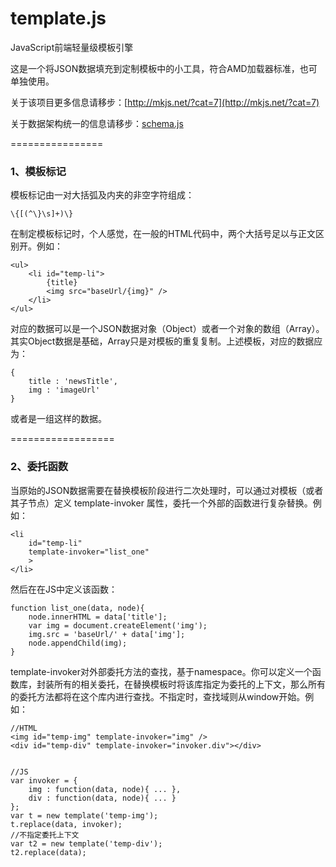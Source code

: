 template.js
===========

JavaScript前端轻量级模板引擎

这是一个将JSON数据填充到定制模板中的小工具，符合AMD加载器标准，也可单独使用。


关于该项目更多信息请移步：[http://mkjs.net/?cat=7](http://mkjs.net/?cat=7)

关于数据架构统一的信息请移步：[schema.js](https://github.com/imnull/schema.js)

================
### 1、模板标记

模板标记由一对大括弧及内夹的非空字符组成：

    \{[(^\}\s]+)\}

在制定模板标记时，个人感觉，在一般的HTML代码中，两个大括号足以与正文区别开。例如：

    <ul>
        <li id="temp-li">
            {title}
            <img src="baseUrl/{img}" />
        </li>
    </ul>

对应的数据可以是一个JSON数据对象（Object）或者一个对象的数组（Array）。其实Object数据是基础，Array只是对模板的重复复制。上述模板，对应的数据应为：

    {
        title : 'newsTitle',
        img : 'imageUrl'
    }
    
或者是一组这样的数据。

==================
### 2、委托函数

当原始的JSON数据需要在替换模板阶段进行二次处理时，可以通过对模板（或者其子节点）定义
    template-invoker
属性，委托一个外部的函数进行复杂替换。例如：

    <li
        id="temp-li"
        template-invoker="list_one"
        >
    </li>
    
然后在在JS中定义该函数：

    function list_one(data, node){
        node.innerHTML = data['title'];
        var img = document.createElement('img');
        img.src = 'baseUrl/' + data['img'];
        node.appendChild(img);
    }

template-invoker对外部委托方法的查找，基于namespace。你可以定义一个函数库，封装所有的相关委托，在替换模板时将该库指定为委托的上下文，那么所有的委托方法都将在这个库内进行查找。不指定时，查找域则从window开始。例如：

    //HTML
    <img id="temp-img" template-invoker="img" />
    <div id="temp-div" template-invoker="invoker.div"></div>


    //JS
    var invoker = {
        img : function(data, node){ ... },
        div : function(data, node){ ... }
    };
    var t = new template('temp-img');
    t.replace(data, invoker);
    //不指定委托上下文
    var t2 = new template('temp-div');
    t2.replace(data);


